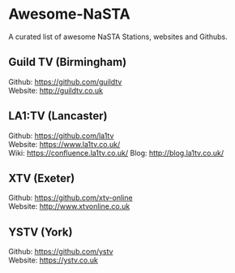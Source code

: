 # Awesome-NaSTA
A curated list of awesome NaSTA Stations,  websites and Githubs. 

## Guild TV (Birmingham)
Github: https://github.com/guildtv  
Website: http://guildtv.co.uk  

## LA1:TV (Lancaster)
Github: https://github.com/la1tv  
Website: https://www.la1tv.co.uk/  
Wiki: https://confluence.la1tv.co.uk/
Blog: http://blog.la1tv.co.uk/  

## XTV (Exeter)
Github: https://github.com/xtv-online  
Website: http://www.xtvonline.co.uk  

## YSTV (York)
Github: https://github.com/ystv  
Website: https://ystv.co.uk
